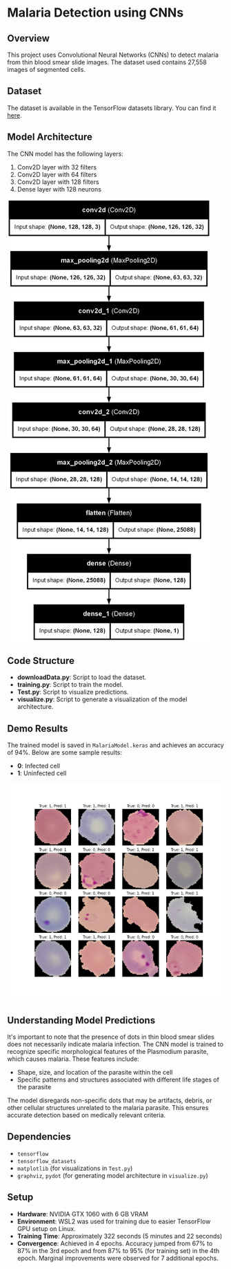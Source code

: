 # Malaria Detection using CNNs

## Overview

This project uses Convolutional Neural Networks (CNNs) to detect malaria from thin blood smear slide images. The dataset used contains 27,558 images of segmented cells.

## Dataset

The dataset is available in the TensorFlow datasets library. You can find it [here](https://www.tensorflow.org/datasets/catalog/malaria).

## Model Architecture

The CNN model has the following layers:

1. Conv2D layer with 32 filters
2. Conv2D layer with 64 filters
3. Conv2D layer with 128 filters
4. Dense layer with 128 neurons

![Model Architecture](model.png)

## Code Structure

- **downloadData.py**: Script to load the dataset.
- **training.py**: Script to train the model.
- **Test.py**: Script to visualize predictions.
- **visualize.py**: Script to generate a visualization of the model architecture.

## Demo Results

The trained model is saved in `MalariaModel.keras` and achieves an accuracy of 94%. Below are some sample results:

- **0**: Infected cell
- **1**: Uninfected cell

![Predictions](predictions.png)

## Understanding Model Predictions

It's important to note that the presence of dots in thin blood smear slides does not necessarily indicate malaria infection. The CNN model is trained to recognize specific morphological features of the Plasmodium parasite, which causes malaria. These features include:

- Shape, size, and location of the parasite within the cell
- Specific patterns and structures associated with different life stages of the parasite

The model disregards non-specific dots that may be artifacts, debris, or other cellular structures unrelated to the malaria parasite. This ensures accurate detection based on medically relevant criteria.

## Dependencies

- `tensorflow`
- `tensorflow_datasets`
- `matplotlib` (for visualizations in `Test.py`)
- `graphviz`, `pydot` (for generating model architecture in `visualize.py`)

## Setup

- **Hardware**: NVIDIA GTX 1060 with 6 GB VRAM
- **Environment**: WSL2 was used for training due to easier TensorFlow GPU setup on Linux.
- **Training Time**: Approximately 322 seconds (5 minutes and 22 seconds)
- **Convergence**: Achieved in 4 epochs. Accuracy jumped from 67% to 87% in the 3rd epoch and from 87% to 95% (for training set) in the 4th epoch. Marginal improvements were observed for 7 additional epochs.
